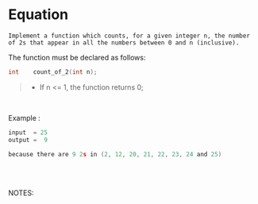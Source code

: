 # Equation

```
Implement a function which counts, for a given integer n, the number of 2s that appear in all the numbers between 0 and n (inclusive).
```

The function must be declared as follows:

``` c
int    count_of_2(int n);
```

>- If n <= 1, the function returns 0;

<br>

Example :
``` c
input  = 25
output =  9

because there are 9 2s in (2, 12, 20, 21, 22, 23, 24 and 25)
```  

<br>

<br>

NOTES:  